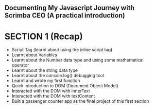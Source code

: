 ## Documenting My Javascript Journey with Scrimba CEO (A practical introduction)
# SECTION 1 (Recap)
- Script Tag (learnt about using the inline script tag)
- Learnt about Variables
- Learnt about the Number data type and using some mathematical operator 
- Learnt about the string data type
- Learnt about the console.log() debugging tool
- Learnt and wrote my first function
- Quick introduction to DOM (Document Object Model)
- Interacted with the DOM with innerText
- Interacted with the DOM with textContent
- Built a passenger counter app as the final project of this first section
